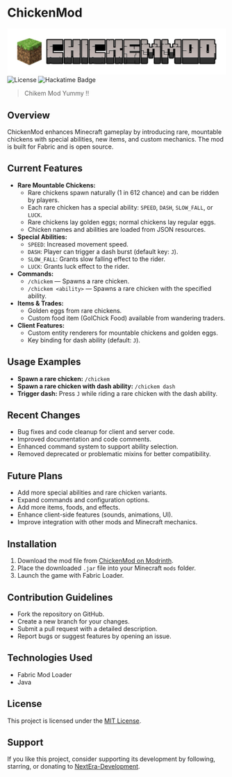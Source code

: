 # ChickenMod

![CHICKEMMOD.png](src/main/resources/assets/CHICKEMMOD.png)
![License](https://img.shields.io/badge/license-MIT-blue)   ![Hackatime Badge](https://hackatime-badge.hackclub.com/U0894AG5K1C/ChickenMod)
> Chikem Mod Yummy !!

## Overview
ChickenMod enhances Minecraft gameplay by introducing rare, mountable chickens with special abilities, new items, and custom mechanics. The mod is built for Fabric and is open source.

## Current Features
- **Rare Mountable Chickens:**
  - Rare chickens spawn naturally (1 in 612 chance) and can be ridden by players.
  - Each rare chicken has a special ability: `SPEED`, `DASH`, `SLOW_FALL`, or `LUCK`.
  - Rare chickens lay golden eggs; normal chickens lay regular eggs.
  - Chicken names and abilities are loaded from JSON resources.
- **Special Abilities:**
  - `SPEED`: Increased movement speed.
  - `DASH`: Player can trigger a dash burst (default key: `J`).
  - `SLOW_FALL`: Grants slow falling effect to the rider.
  - `LUCK`: Grants luck effect to the rider.
- **Commands:**
  - `/chickem` — Spawns a rare chicken.
  - `/chickem <ability>` — Spawns a rare chicken with the specified ability.
- **Items & Trades:**
  - Golden eggs from rare chickens.
  - Custom food item (GolChick Food) available from wandering traders.
- **Client Features:**
  - Custom entity renderers for mountable chickens and golden eggs.
  - Key binding for dash ability (default: `J`).

## Usage Examples
- **Spawn a rare chicken:** `/chickem`
- **Spawn a rare chicken with dash ability:** `/chickem dash`
- **Trigger dash:** Press `J` while riding a rare chicken with the dash ability.

## Recent Changes
- Bug fixes and code cleanup for client and server code.
- Improved documentation and code comments.
- Enhanced command system to support ability selection.
- Removed deprecated or problematic mixins for better compatibility.

## Future Plans
- Add more special abilities and rare chicken variants.
- Expand commands and configuration options.
- Add more items, foods, and effects.
- Enhance client-side features (sounds, animations, UI).
- Improve integration with other mods and Minecraft mechanics.

## Installation
1. Download the mod file from [ChickenMod on Modrinth](https://modrinth.com/project/chikem-mod).
2. Place the downloaded `.jar` file into your Minecraft `mods` folder.
3. Launch the game with Fabric Loader.

## Contribution Guidelines
- Fork the repository on GitHub.
- Create a new branch for your changes.
- Submit a pull request with a detailed description.
- Report bugs or suggest features by opening an issue.

## Technologies Used
- Fabric Mod Loader
- Java

## License
This project is licensed under the [MIT License](LICENSE).

## Support
If you like this project, consider supporting its development by following, starring, or donating to [NextEra-Development](https://github.com/NextEra-Development).
